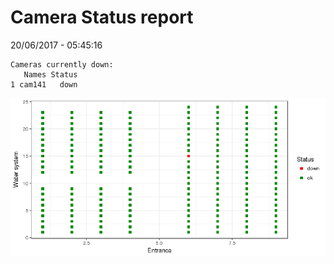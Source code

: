 Camera Status report
================
20/06/2017 - 05:45:16

    Cameras currently down:
       Names Status
    1 cam141   down

![](camreport_files/figure-markdown_github/unnamed-chunk-2-1.png)
